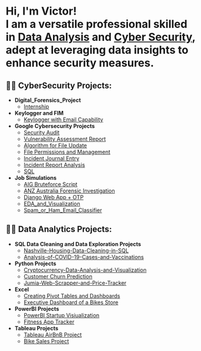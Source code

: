 <h1>Hi, I'm Victor! <br/>I am a versatile professional skilled in <a href="https://vdavidanalyst.github.io/vdavidanalyst2.github.io/">Data Analysis</a> and <a href="https://www.linkedin.com/in/victor-david-sarkibaka">Cyber Security</a>, adept at leveraging data insights to enhance security measures.</h1>



<h2>👨‍💻 CyberSecurity Projects:</h2>

- <b>Digital_Forensics_Project</b>
  - [Internship](https://github.com/vdavidanalyst/Internship_2024.git)
- <b>Keylogger and FIM</b>
  - [Keylogger with Email Capability](https://github.com/vdavidanalyst/Keylogger-with-Pynput)
- <b>Google Cybersecurity Projects</b>
  - [Security Audit](https://github.com/vdavidanalyst/Google_Cybersecurity_Projects/tree/main/Security%20Audit)
  - [Vulnerability Assessment Report](https://github.com/vdavidanalyst/Google_Cybersecurity_Projects/tree/main/Vulnerability%20Assessment%20Report)
  - [Algorithm for File Update](https://github.com/vdavidanalyst/Google_Cybersecurity_Projects/tree/main/Algorithm%20for%20File%20Update)
  - [File Permissions and Management](https://github.com/vdavidanalyst/Google_Cybersecurity_Projects/tree/main/File%20Permissions%20and%20Management)
  - [Incident Journal Entry](https://github.com/vdavidanalyst/Google_Cybersecurity_Projects/tree/main/Incident%20Journal%20Entry)
  - [Incident Report Analysis](https://github.com/vdavidanalyst/Google_Cybersecurity_Projects/tree/main/Incident%20Report%20Analysis)
  - [SQL](https://github.com/vdavidanalyst/Google_Cybersecurity_Projects/tree/main/SQL)
- <b>Job Simulations</b>
  - [AIG Bruteforce Script](https://github.com/vdavidanalyst/Job_Simulations/tree/main/AIG_Shields_Up_Cybersecurity)
  - [ANZ Australia Forensic Investigation](https://github.com/vdavidanalyst/Job_Simulations/tree/main/ANZ%20Australia%20Cyber%20Security%20Management)
  - [Django Web App + OTP](https://github.com/vdavidanalyst/Job_Simulations/tree/main/JP_Morgan_and_Chase/Django%20Web%20App%20%2B%20OTP)
  - [EDA_and_Visualization](https://github.com/vdavidanalyst/Job_Simulations/tree/main/JP_Morgan_and_Chase/EDA_and_Visualization)
  - [Spam_or_Ham_Email_Classifier](https://github.com/vdavidanalyst/Job_Simulations/tree/main/JP_Morgan_and_Chase/Spam_or_Ham_Email_Classifier)





<h2>👨‍💻 Data Analytics Projects:</h2>

- <b>SQL Data Cleaning and Data Exploration Projects</b>
  - [Nashville-Housing-Data-Cleaning-in-SQL](https://github.com/vdavidanalyst/Nashville-Housing-Data-Cleaning-in-SQL)
  - [Analysis-of-COVID-19-Cases-and-Vaccinations ](https://github.com/vdavidanalyst/Analysis-of-COVID-19-Cases-and-Vaccinations)
- <b>Python Projects</b>
  - [Cryptocurrency-Data-Analysis-and-Visualization](https://github.com/vdavidanalyst/Cryptocurrency-Data-Analysis-and-Visualization)
  - [Customer Churn Prediction](https://github.com/vdavidanalyst/Customer-Churn-Prediction/tree/main)
  - [Jumia-Web-Scrapper-and-Price-Tracker ](https://github.com/vdavidanalyst/Jumia-Web-Scrapper-and-Price-Tracker)
- <b>Excel</b>
  - [Creating Pivot Tables and Dashboards](https://github.com/vdavidanalyst/Excel)
  - [Executive Dashboard of a Bikes Store](https://github.com/vdavidanalyst/Excel)
- <b>PowerBI Projects</b>
  - [PowerBI Startup Visiualization](https://github.com/vdavidanalyst/Power-BI)
  - [Fitness App Tracker](https://github.com/vdavidanalyst/Power-BI)
- <b>Tableau Projects</b>
  - [Tableau AirBnB Project](https://public.tableau.com/app/profile/victor.david.sarkibaka)
  - [Bike Sales Project](https://public.tableau.com/app/profile/victor.david.sarkibaka)




[linkedin]: https://https://www.linkedin.com/in/victor-david-sarkibaka-5b7480248
[my website]: https://vdavidanalyst.github.io/vdavidanalyst2.github.io/

<!--
**** is a ✨ _special_ ✨ repository because its `README.md` (this file) appears on your GitHub profile.

Here are some ideas to get you started:

- 🔭 I’m currently working on ...
- 🌱 I’m currently learning ...
- 👯 I’m looking to collaborate on ...
- 🤔 I’m looking for help with ...
- 💬 Ask me about ...
- 📫 How to reach me: ...
- 😄 Pronouns: ...
- ⚡ Fun fact: ...
-->
